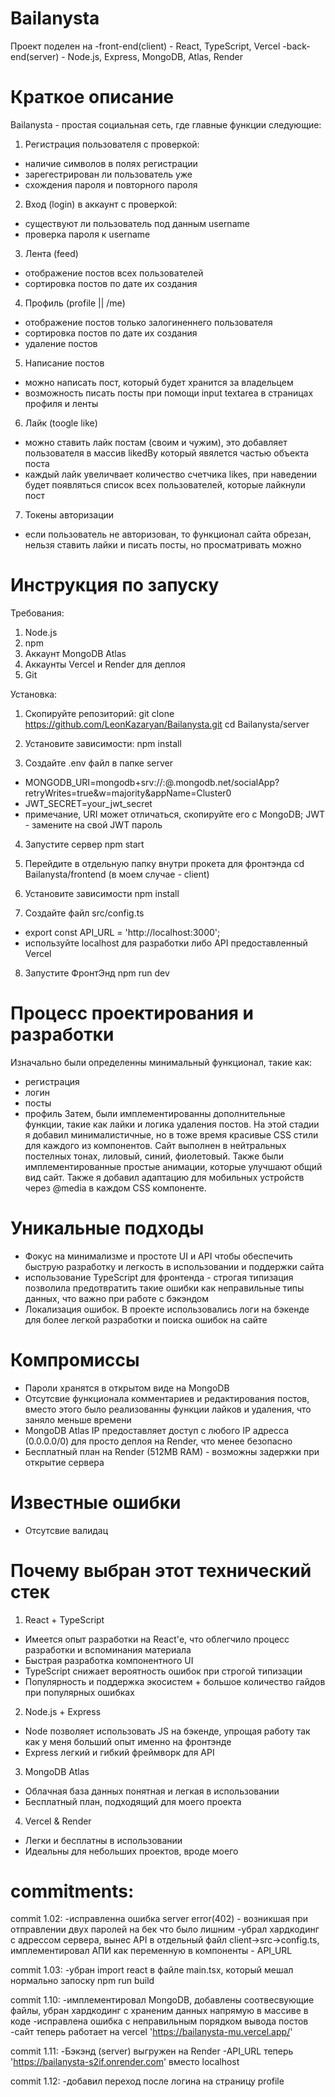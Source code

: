 # Bailanysta

Проект поделен на
-front-end(client) - React, TypeScript, Vercel
-back-end(server) - Node.js, Express, MongoDB, Atlas, Render

# Краткое описание

Bailanysta - простая социальная сеть, где главные функции следующие:

1. Регистрация пользователя с проверкой:

- наличие символов в полях регистрации
- зарегестрирован ли пользователь уже
- схождения пароля и повторного пароля

2. Вход (login) в аккаунт с проверкой:

- существуют ли пользователь под данным username
- проверка пароля к username

3. Лента (feed)

- отображение постов всех пользователей
- сортировка постов по дате их создания

4. Профиль (profile || /me)

- отображение постов только залогиненнего пользователя
- сортировка постов по дате их создания
- удаление постов

5. Написание постов

- можно написать пост, который будет хранится за владельцем
- возможность писать посты при помощи input textarea в страницах профиля и ленты

6. Лайк (toogle like)

- можно ставить лайк постам (своим и чужим), это добавляет пользователя в массив likedBy который явялется частью объекта поста
- каждый лайк увеличвает количество счетчика likes, при наведении будет появляться список всех пользователей, которые лайкнули пост

7. Токены авторизации

- если пользователь не авторизован, то функционал сайта обрезан, нельзя ставить лайки и писать посты, но просматривать можно

# Инструкция по запуску

Требования:

1. Node.js
2. npm
3. Аккаунт MongoDB Atlas
4. Аккаунты Vercel и Render для деплоя
5. Git

Установка:

1. Скопируйте репозиторий:
   git clone https://github.com/LeonKazaryan/Bailanysta.git
   cd Bailanysta/server

2. Установите зависимости:
   npm install

3. Создайте .env файл в папке server

- MONGODB_URI=mongodb+srv://<username>:<password>@<cluster>.mongodb.net/socialApp?retryWrites=true&w=majority&appName=Cluster0
- JWT_SECRET=your_jwt_secret
- примечание, URI может отличаться, скопируйте его с MongoDB; JWT - замените на свой JWT пароль

4. Запустите сервер
   npm start

5. Перейдите в отдельную папку внутри прокета для фронтэнда
   cd Bailanysta/frontend (в моем случае - client)

6. Установите зависимости
   npm install

7. Создайте файл src/config.ts

- export const API_URL = 'http://localhost:3000';
- используйте localhost для разработки либо API предоставленный Vercel

8. Запустите ФронтЭнд
   npm run dev

# Процесс проектирования и разработки

Изначально были определенны минимальный функционал, такие как:

- регистрация
- логин
- посты
- профиль
  Затем, были имплементированны дополнительные функции, такие как лайки и логика удаления постов. На этой стадии я добавил минималистичные, но в тоже время красивые CSS стили для каждого из компонентов. Сайт выполнен в нейтральных постелных тонах, лиловый, синий, фиолетовый. Также были имплементированные простые анимации, которые улучшают общий вид сайт. Также я добавил адаптацию для мобильных устройств через @media в каждом CSS компоненте.

# Уникальные подходы

- Фокус на минимализме и простоте UI и API чтобы обеспечить быструю разработку и легкость в использовании и поддержки сайта
- использование TypeScript для фронтенда - строгая типизация позволила предотвратить такие ошибки как неправильные типы данных, что важно при работе с бэкэндом
- Локализация ошибок. В проекте использовались логи на бэкенде для более легкой разработки и поиска ошибок на сайте

# Компромиссы

- Пароли хранятся в открытом виде на MongoDB
- Отсутсвие функционала комментариев и редактирования постов, вместо этого было реализованны функции лайков и удаления, что заняло меньше времени
- MongoDB Atlas IP предоставляет доступ с любого IP адресса (0.0.0.0/0) для просто деплоя на Render, что менее безопасно
- Бесплатный план на Render (512MB RAM) - возможны задержки при открытие сервера

# Известные ошибки

- Отсутсвие валидац

# Почему выбран этот технический стек

1. React + TypeScript

- Имеется опыт разработки на React'е, что облегчило процесс разработки и вспоминания материала
- Быстрая разработка компонентного UI
- TypeScript снижает вероятность ошибок при строгой типизации
- Популярность и поддержка экосистем + большое количество гайдов при популярных ошибках

2. Node.js + Express

- Node позволяет использовать JS на бэкенде, упрощая работу так как у меня больший опыт именно на фронтэнде
- Express легкий и гибкий фреймворк для API

3. MongoDB Atlas

- Облачная база данных понятная и легкая в использовании
- Бесплатный план, подходящий для моего проекта

4. Vercel & Render

- Легки и бесплатны в использовании
- Идеальны для небольших проектов, вроде моего

# commitments:

commit 1.02:
-исправленна ошибка server error(402) - возникшая при отправлении двух паролей на бек что было лишним
-убрал хардкодинг с адрессом сервера, вынес API в отдельный файл client->src->config.ts, имплементировал АПИ как переменную в компоненты - API_URL

commit 1.03:
-убран import react в файле main.tsx, который мешал нормально запоску npm run build

commit 1.10:
-имплементировал MongoDB, добавлены соотвесвующие файлы, убран хардкодинг с храненим данных напрямую в массиве в коде
-исправлена ошибка с неправильным порядком вывода постов
-сайт теперь работает на vercel 'https://bailanysta-mu.vercel.app/'

commit 1.11:
-Бэкэнд (server) выгружен на Render
-API_URL теперь 'https://bailanysta-s2if.onrender.com' вместо localhost

commit 1.12:
-добавил переход после логина на страницу profile
